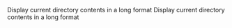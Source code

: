 Display current directory contents in a long format
Display current directory contents in a long format
